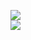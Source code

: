 [![](https://img.shields.io/badge/Made%20With-Github%20Spray-lightgrey.svg?style=for-the-badge&logo=github)](https://github.com/Annihil/github-spray#21414)  
[![](https://i.imgur.com/2DrTn0Z.gif)](https://github.com/Annihil/github-spray)